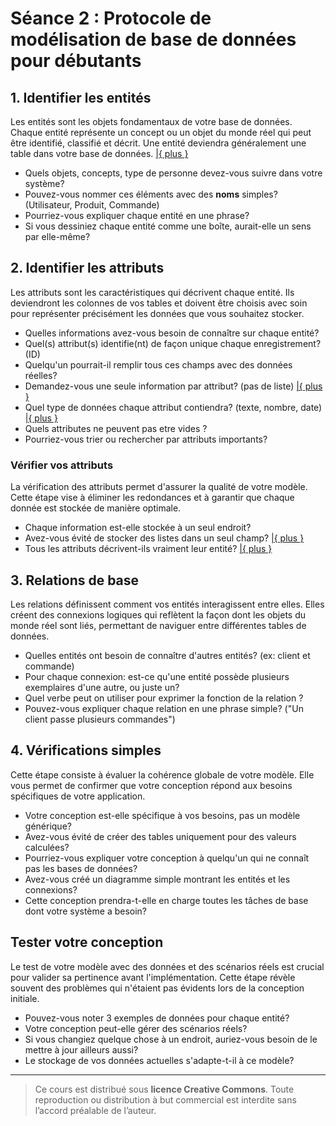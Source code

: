 # Séance 2 : Protocole de modélisation de base de données pour débutants

## 1. Identifier les entités
Les entités sont les objets fondamentaux de votre base de données. Chaque entité représente un concept ou un objet du monde réel qui peut être identifié, classifié et décrit. Une entité deviendra généralement une table dans votre base de données. [|{ plus }](more/entity_identification.md)

- Quels objets, concepts, type de personne devez-vous suivre dans votre système?
- Pouvez-vous nommer ces éléments avec des **noms** simples? (Utilisateur, Produit, Commande)
- Pourriez-vous expliquer chaque entité en une phrase?
- Si vous dessiniez chaque entité comme une boîte, aurait-elle un sens par elle-même?

## 2. Identifier les attributs
Les attributs sont les caractéristiques qui décrivent chaque entité. Ils deviendront les colonnes de vos tables et doivent être choisis avec soin pour représenter précisément les données que vous souhaitez stocker. 

- Quelles informations avez-vous besoin de connaître sur chaque entité?
- Quel(s) attribut(s) identifie(nt) de façon unique chaque enregistrement? (ID)
- Quelqu'un pourrait-il remplir tous ces champs avec des données réelles?
- Demandez-vous une seule information par attribut? (pas de liste) [|{ plus }](more/entity_NF_1_atomicity.md)
- Quel type de données chaque attribut contiendra? (texte, nombre, date) [|{ plus }](more/entity_attributes_types.md)
- Quels attributes ne peuvent pas etre vides ?
- Pourriez-vous trier ou rechercher par attributs importants?

### Vérifier vos attributs
La vérification des attributs permet d'assurer la qualité de votre modèle. Cette étape vise à éliminer les redondances et à garantir que chaque donnée est stockée de manière optimale.

- Chaque information est-elle stockée à un seul endroit?
- Avez-vous évité de stocker des listes dans un seul champ? [|{ plus }](more/entity_NF_1_atomicity.md)
- Tous les attributs décrivent-ils vraiment leur entité?  [|{ plus }](more/entity_NF_2.md)

## 3. Relations de base
Les relations définissent comment vos entités interagissent entre elles. Elles créent des connexions logiques qui reflètent la façon dont les objets du monde réel sont liés, permettant de naviguer entre différentes tables de données.

- Quelles entités ont besoin de connaître d'autres entités? (ex: client et commande)
- Pour chaque connexion: est-ce qu'une entité possède plusieurs exemplaires d'une autre, ou juste un?
- Quel verbe peut on utiliser pour exprimer la fonction de la relation ?
- Pouvez-vous expliquer chaque relation en une phrase simple? ("Un client passe plusieurs commandes")

## 4. Vérifications simples
Cette étape consiste à évaluer la cohérence globale de votre modèle. Elle vous permet de confirmer que votre conception répond aux besoins spécifiques de votre application.

- Votre conception est-elle spécifique à vos besoins, pas un modèle générique?
- Avez-vous évité de créer des tables uniquement pour des valeurs calculées?
- Pourriez-vous expliquer votre conception à quelqu'un qui ne connaît pas les bases de données?
- Avez-vous créé un diagramme simple montrant les entités et les connexions?
- Cette conception prendra-t-elle en charge toutes les tâches de base dont votre système a besoin?

## Tester votre conception
Le test de votre modèle avec des données et des scénarios réels est crucial pour valider sa pertinence avant l'implémentation. Cette étape révèle souvent des problèmes qui n'étaient pas évidents lors de la conception initiale.

- Pouvez-vous noter 3 exemples de données pour chaque entité?
- Votre conception peut-elle gérer des scénarios réels?
- Si vous changiez quelque chose à un endroit, auriez-vous besoin de le mettre à jour ailleurs aussi?
- Le stockage de vos données actuelles s'adapte-t-il à ce modèle?


---
> Ce cours est distribué sous **licence Creative Commons**. Toute reproduction ou distribution à but commercial est interdite sans l’accord préalable de l’auteur.
